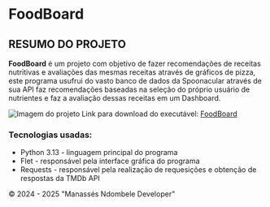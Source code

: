 # FoodBoard

## RESUMO DO PROJETO

**FoodBoard** é um projeto com objetivo de fazer recomendações de receitas nutritivas e avaliações das mesmas receitas através de gráficos de pizza, este programa usufrui do vasto banco de dados da Spoonacular através de sua API faz recomendações baseadas na seleção do próprio usuário de nutrientes e faz a avaliação dessas receitas em um Dashboard. 

![Imagem do projeto](https://drive.google.com/uc?id=1c4Zcx_oXq0Ywk0Rdl3KEJWMbJBYxwSs5)
Link para download do executável: [FoodBoard](https://drive.google.com/file/d/1K28sSLdKTub67kWjkp6SMaAu6H63yyGn/view?usp=sharing)

### Tecnologias usadas:

* Python 3.13 - linguagem principal do programa
* Flet - responsável pela interface gráfica do programa
* Requests - responsável pela realização de requesições e obtenção de respostas da TMDb API

&copy; 2024 - 2025 "Manassés Ndombele Developer"

